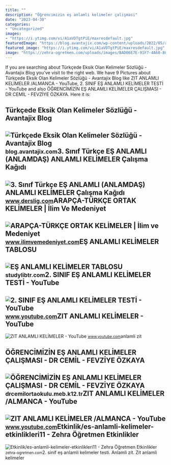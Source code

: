 ```yaml
---
title: ""
description: "Öğrenci̇mi̇zi̇n eş anlamli keli̇meler çalişmasi"
date: "2023-04-30"
categories:
- "Uncategorized"
images:
- "https://i.ytimg.com/vi/A1aVDTgtPiE/maxresdefault.jpg"
featuredImage: "https://blog.avantajix.com/wp-content/uploads/2022/05/avantajix_kelimeler.jpg"
featured_image: "https://i.ytimg.com/vi/A1aVDTgtPiE/maxresdefault.jpg"
image: "https://zehra-ogretmen.com/uploads/images/BAD06E7E-91F7-4A60-8CA2-C78126EE2C8D.jpeg"
---
```


If you are searching about Türkçede Eksik Olan Kelimeler Sözlüğü - Avantajix Blog you've visit to the right web. We have 9 Pictures about Türkçede Eksik Olan Kelimeler Sözlüğü - Avantajix Blog like ZIT ANLAMLI KELİMELER /ALMANCA - YouTube, 2. SINIF EŞ ANLAMLI KELİMELER TESTİ - YouTube and also ÖĞRENCİMİZİN EŞ ANLAMLI KELİMELER ÇALIŞMASI - DR CEMİL - FEVZİYE ÖZKAYA. Here it is:

Türkçede Eksik Olan Kelimeler Sözlüğü - Avantajix Blog
------------------------------------------------------

 ![Türkçede Eksik Olan Kelimeler Sözlüğü - Avantajix Blog](https://blog.avantajix.com/wp-content/uploads/2022/05/avantajix_kelimeler.jpg) <small>blog.avantajix.com</small>3. Sınıf Türkçe EŞ ANLAMLI (ANLAMDAŞ) ANLAMLI KELİMELER Çalışma Kağıdı
----------------------------------------------------------------------

 ![3. Sınıf Türkçe EŞ ANLAMLI (ANLAMDAŞ) ANLAMLI KELİMELER Çalışma Kağıdı](https://files.derslig.com/7/e2d8494dbd013c6705b14866c99063e6/es-anlamli-anlamdas-anlamli-kelimeler.jpg) <small>www.derslig.com</small>ARAPÇA-TÜRKÇE ORTAK KELİMELER | İlim Ve Medeniyet
-------------------------------------------------

 ![ARAPÇA-TÜRKÇE ORTAK KELİMELER | İlim ve Medeniyet](https://www.ilimvemedeniyet.com/wp-content/uploads/2021/10/arapca-ve-turkce.jpg) <small>www.ilimvemedeniyet.com</small>EŞ ANLAMLI KELİMELER TABLOSU
----------------------------

 ![EŞ ANLAMLI KELİMELER TABLOSU](https://s2.studylibtr.com/store/data/005911678_1-a8dcc0c7a7eec3b683f605d923ec2a90-768x994.png) <small>studylibtr.com</small>2. SINIF EŞ ANLAMLI KELİMELER TESTİ - YouTube
---------------------------------------------

 ![2. SINIF EŞ ANLAMLI KELİMELER TESTİ - YouTube](https://i.ytimg.com/vi/JyAxDGDzeXQ/maxresdefault.jpg) <small>www.youtube.com</small>ZIT ANLAMLI KELİMELER - YouTube
-------------------------------

 ![ZIT ANLAMLI KELİMELER - YouTube](https://i.ytimg.com/vi/jB-r9qZ9KDE/maxresdefault.jpg) <small>www.youtube.com</small>anlamli zit

ÖĞRENCİMİZİN EŞ ANLAMLI KELİMELER ÇALIŞMASI - DR CEMİL - FEVZİYE ÖZKAYA
-----------------------------------------------------------------------

 ![ÖĞRENCİMİZİN EŞ ANLAMLI KELİMELER ÇALIŞMASI - DR CEMİL - FEVZİYE ÖZKAYA](https://drcemilortaokulu.meb.k12.tr/meb_iys_dosyalar/34/27/742648/resimler/2020_11/k_30090238_IMG-20201127-WA0028.jpg) <small>drcemilortaokulu.meb.k12.tr</small>ZIT ANLAMLI KELİMELER /ALMANCA - YouTube
----------------------------------------

 ![ZIT ANLAMLI KELİMELER /ALMANCA - YouTube](https://i.ytimg.com/vi/A1aVDTgtPiE/maxresdefault.jpg) <small>www.youtube.com</small>Etkinlik/es-anlamli-kelimeler-etkinlikleri11 - Zehra Öğretmen Etkinlikler
-------------------------------------------------------------------------

 ![Etkinlik/es-anlamli-kelimeler-etkinlikleri11 - Zehra Öğretmen Etkinlikler](https://zehra-ogretmen.com/uploads/images/BAD06E7E-91F7-4A60-8CA2-C78126EE2C8D.jpeg) <small>zehra-ogretmen.com</small>2\. sinif eş anlamli keli̇meler testi̇. Anlamli zit. Zit anlamli keli̇meler

